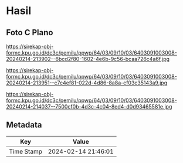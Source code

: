 # Hasil

## Foto C Plano

https://sirekap-obj-formc.kpu.go.id/dc3c/pemilu/ppwp/64/03/09/10/03/6403091003008-20240214-213902--6bcd2f80-1602-4e6b-9c56-bcaa726c4a6f.jpg

https://sirekap-obj-formc.kpu.go.id/dc3c/pemilu/ppwp/64/03/09/10/03/6403091003008-20240214-213951--c7c4ef81-022d-4d86-8a8a-cf03c35143a9.jpg

https://sirekap-obj-formc.kpu.go.id/dc3c/pemilu/ppwp/64/03/09/10/03/6403091003008-20240214-214037--7500cf0b-4d3c-4c04-8ed4-d0d93465581e.jpg


## Metadata

| Key        | Value               |
| ---------- | ------------------- |
| Time Stamp | 2024-02-14 21:46:01 |



